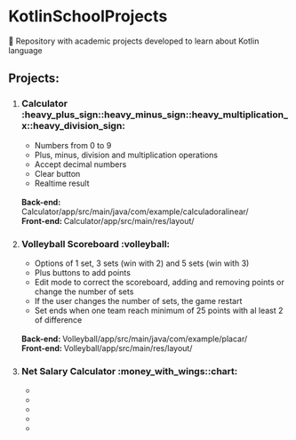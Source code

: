 # KotlinSchoolProjects
:iphone: Repository with academic projects developed to learn about Kotlin language

<h2>Projects:</h2>

<ol>
  <li><h3>Calculator :heavy_plus_sign::heavy_minus_sign::heavy_multiplication_x::heavy_division_sign:</h3></li>
  <ul>
    <li>Numbers from 0 to 9</li>
    <li>Plus, minus, division and multiplication operations</li>
    <li>Accept decimal numbers</li>
    <li>Clear button</li>
    <li>Realtime result</li>
  </ul> <br>
  <b>Back-end: </b>Calculator/app/src/main/java/com/example/calculadoralinear/ <br>
  <b>Front-end: </b>Calculator/app/src/main/res/layout/
  
  <li><h3>Volleyball Scoreboard :volleyball:</h3></li>
  <ul>
    <li>Options of 1 set, 3 sets (win with 2) and 5 sets (win with 3)</li>
    <li>Plus buttons to add points</li>
    <li>Edit mode to correct the scoreboard, adding and removing points or change the number of sets</li>
    <li>If the user changes the number of sets, the game restart</li>
    <li>Set ends when one team reach minimum of 25 points with al least 2 of difference</li>
  </ul> <br>
  <b>Back-end: </b>Volleyball/app/src/main/java/com/example/placar/ <br>
  <b>Front-end: </b>Volleyball/app/src/main/res/layout/
  
  <li><h3>Net Salary Calculator :money_with_wings::chart:</h3></li>
  <ul>
    <li></li>
    <li></li>
    <li></li>
    <li></li>
    <li></li>
  </ul>
  
</ol>
